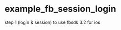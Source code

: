 example_fb_session_login
========================

step 1 (login &amp; session) to use fbsdk 3.2 for ios